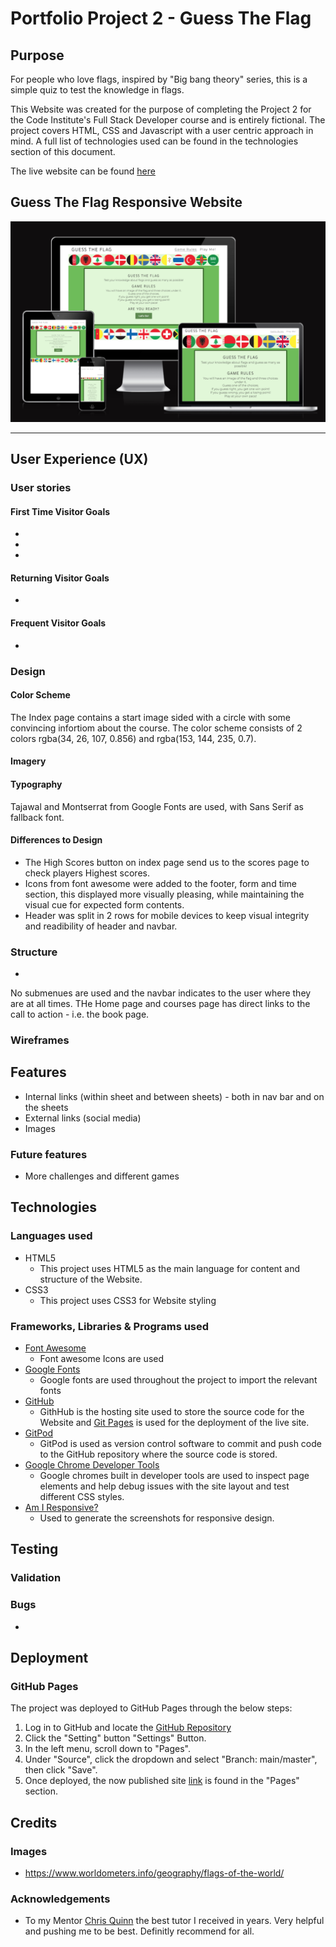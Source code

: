 # Portfolio Project 2 - Guess The Flag
## Purpose
For people who love flags, inspired by "Big bang theory" series, this is a simple quiz to test the knowledge in flags.

This Website was created for the purpose of completing the Project 2 for the Code Institute's Full Stack Developer course and is entirely fictional. The project covers HTML, CSS and Javascript with a user centric approach in mind. A full list of technologies used can be found in the technologies section of this document.

The live website can be found [here](https://jnehmeh87.github.io/Project_Two/)

## Guess The Flag Responsive Website

![Website Mock Up](assets/images/mock-website.png)

*** 
## User Experience (UX)

### User stories

#### First Time Visitor Goals
* 
* 
* 

#### Returning Visitor Goals
* 
#### Frequent Visitor Goals
* 

### Design

#### Color Scheme
The Index page contains a start image sided with a circle with some convincing infortiom about the course. The color scheme consists of 2 colors rgba(34, 26, 107, 0.856) and rgba(153, 144, 235, 0.7).

#### Imagery
	

#### Typography
Tajawal and Montserrat from Google Fonts are used, with Sans Serif as fallback font.

#### Differences to Design
* The High Scores button on index page send us to the scores page to check players Highest scores. 
* Icons from font awesome were added to the footer, form and time section, this displayed more visually pleasing, while maintaining the visual cue for expected form contents.
* Header was split in 2 rows for mobile devices to keep visual integrity and readibility of header and navbar.

### Structure 
* 

No submenues are used and the navbar indicates to the user where they are at all times. THe Home page and courses page has direct links to the call to action - i.e. the book page.

### Wireframes


## Features
* Internal links (within sheet and between sheets) - both in nav bar and on the sheets
* External links (social media)
* Images

### Future features
* More challenges and different games

## Technologies
### Languages used
* HTML5
	* This project uses HTML5 as the main language for content and structure of the Website.
* CSS3
	* This project uses CSS3 for Website styling

### Frameworks, Libraries & Programs used
* [Font Awesome](https://fontawesome.com/)
	* Font awesome Icons are used 
* [Google Fonts](https://fonts.google.com/)
	* Google fonts are used throughout the project to import the relevant fonts
* [GitHub](https://github.com/)
	* GithHub is the hosting site used to store the source code for the Website and [Git Pages](https://pages.github.com/) is used for the deployment of the live site.
* [GitPod](https://gitpod.io/)
	* GitPod is used as version control software to commit and push code to the GitHub repository where the source code is stored.
* [Google Chrome Developer Tools](https://developers.google.com/web/tools/chrome-devtools)
	* Google chromes built in developer tools are used to inspect page elements and help debug issues with the site layout and test different CSS styles.
* [Am I Responsive?](http://ami.responsivedesign.is/)
	* Used to generate the screenshots for responsive design.

## Testing

### Validation


### Bugs
* 

## Deployment
### GitHub Pages

The project was deployed to GitHub Pages through the below steps:

1. Log in to GitHub and locate the [GitHub Repository](https://github.com/jnehmeh87/Project_Two)
2. Click the "Setting" button "Settings" Button.
3. In the left menu, scroll down to "Pages".
4. Under "Source", click the dropdown and select "Branch: main/master", then click "Save".
5. Once deployed, the now published site [link](https://jnehmeh87.github.io/Project_Two/) is found in the "Pages" section.

## Credits
### Images
*  https://www.worldometers.info/geography/flags-of-the-world/

### Acknowledgements

-   To my Mentor [Chris Quinn](https://github.com/10xOXR) the best tutor I received in years. Very helpful and pushing me to be best. Definitly recommend for all.
